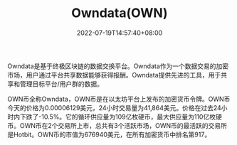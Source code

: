 ﻿---
weight: 
title: "Owndata(OWN)"
description: "Owndata是基于终极区块链的数据交换平台"
date: 2022-07-19T14:57:40+08:00
lastmod: 2022-07-19T14:57:40+08:00
draft: false
authors: ["Simon"]
featuredImage: "owndataown.jpg"
link: "https://owndata.network/"
tags: ["数字代币","Owndata(OWN)"]
categories: ["navigation"]
navigation: ["数字代币"]
lightgallery: true
toc: true
pinned: false
recommend: false
recommend1: false
---
Owndata是基于终极区块链的数据交换平台。Owndata作为一个数据交易的加密市场，用户通过平台共享数据能够获得报酬。Owndata提供先进的工具，用于共享和管理目标平台/用户群的数据。

OWN币全称Owndata，OWN币是在以太坊平台上发布的加密货币令牌。OWN币今天的价格为0.00006129美元，24小时交易量为41,864美元。价格在过去24小时内下跌了-10.5%。它的循环供应量为109亿枚硬币，最大供应量为110亿枚硬币。OWN币在2个交易所上市，总共有3个活跃市场，OWN币的最活跃的交易所是Hotbit。OWN币的市值为676940美元，在所有加密货币中排名第917。